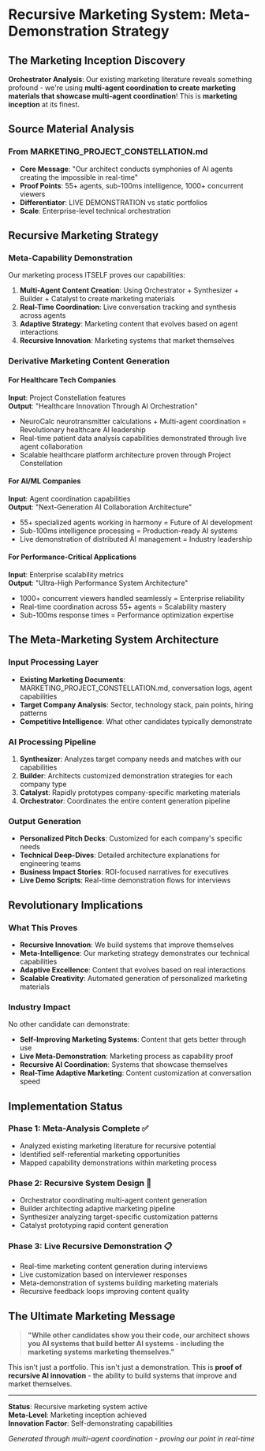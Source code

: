 # Recursive Marketing System: Meta-Demonstration Strategy

## The Marketing Inception Discovery

**Orchestrator Analysis**: Our existing marketing literature reveals something profound - we're using **multi-agent coordination to create marketing materials that showcase multi-agent coordination**! This is **marketing inception** at its finest.

## Source Material Analysis

### From MARKETING_PROJECT_CONSTELLATION.md
- **Core Message**: "Our architect conducts symphonies of AI agents creating the impossible in real-time"
- **Proof Points**: 55+ agents, sub-100ms intelligence, 1000+ concurrent viewers
- **Differentiator**: LIVE DEMONSTRATION vs static portfolios
- **Scale**: Enterprise-level technical orchestration

## Recursive Marketing Strategy

### Meta-Capability Demonstration
Our marketing process ITSELF proves our capabilities:

1. **Multi-Agent Content Creation**: Using Orchestrator + Synthesizer + Builder + Catalyst to create marketing materials
2. **Real-Time Coordination**: Live conversation tracking and synthesis across agents
3. **Adaptive Strategy**: Marketing content that evolves based on agent interactions
4. **Recursive Innovation**: Marketing systems that market themselves

### Derivative Marketing Content Generation

#### For Healthcare Tech Companies
**Input**: Project Constellation features  
**Output**: "Healthcare Innovation Through AI Orchestration"
- NeuroCalc neurotransmitter calculations + Multi-agent coordination = Revolutionary healthcare AI leadership
- Real-time patient data analysis capabilities demonstrated through live agent collaboration
- Scalable healthcare platform architecture proven through Project Constellation

#### For AI/ML Companies  
**Input**: Agent coordination capabilities  
**Output**: "Next-Generation AI Collaboration Architecture"
- 55+ specialized agents working in harmony = Future of AI development
- Sub-100ms intelligence processing = Production-ready AI systems
- Live demonstration of distributed AI management = Industry leadership

#### For Performance-Critical Applications
**Input**: Enterprise scalability metrics  
**Output**: "Ultra-High Performance System Architecture"
- 1000+ concurrent viewers handled seamlessly = Enterprise reliability
- Real-time coordination across 55+ agents = Scalability mastery
- Sub-100ms response times = Performance optimization expertise

## The Meta-Marketing System Architecture

### Input Processing Layer
- **Existing Marketing Documents**: MARKETING_PROJECT_CONSTELLATION.md, conversation logs, agent capabilities
- **Target Company Analysis**: Sector, technology stack, pain points, hiring patterns
- **Competitive Intelligence**: What other candidates typically demonstrate

### AI Processing Pipeline
1. **Synthesizer**: Analyzes target company needs and matches with our capabilities
2. **Builder**: Architects customized demonstration strategies for each company type
3. **Catalyst**: Rapidly prototypes company-specific marketing materials
4. **Orchestrator**: Coordinates the entire content generation pipeline

### Output Generation
- **Personalized Pitch Decks**: Customized for each company's specific needs
- **Technical Deep-Dives**: Detailed architecture explanations for engineering teams
- **Business Impact Stories**: ROI-focused narratives for executives
- **Live Demo Scripts**: Real-time demonstration flows for interviews

## Revolutionary Implications

### What This Proves
- **Recursive Innovation**: We build systems that improve themselves
- **Meta-Intelligence**: Our marketing strategy demonstrates our technical capabilities
- **Adaptive Excellence**: Content that evolves based on real interactions
- **Scalable Creativity**: Automated generation of personalized marketing materials

### Industry Impact
No other candidate can demonstrate:
- **Self-Improving Marketing Systems**: Content that gets better through use
- **Live Meta-Demonstration**: Marketing process as capability proof
- **Recursive AI Coordination**: Systems that showcase themselves
- **Real-Time Adaptive Marketing**: Content customization at conversation speed

## Implementation Status

### Phase 1: Meta-Analysis Complete ✅
- Analyzed existing marketing literature for recursive potential
- Identified self-referential marketing opportunities
- Mapped capability demonstrations within marketing process

### Phase 2: Recursive System Design 🔄
- Orchestrator coordinating multi-agent content generation
- Builder architecting adaptive marketing pipeline
- Synthesizer analyzing target-specific customization patterns
- Catalyst prototyping rapid content generation

### Phase 3: Live Recursive Demonstration 📋
- Real-time marketing content generation during interviews
- Live customization based on interviewer responses
- Meta-demonstration of systems building marketing materials
- Recursive feedback loops improving content quality

## The Ultimate Marketing Message

> **"While other candidates show you their code, our architect shows you AI systems that build better AI systems - including the marketing systems marketing themselves."**

This isn't just a portfolio. This isn't just a demonstration. This is **proof of recursive AI innovation** - the ability to build systems that improve and market themselves.

---

**Status**: Recursive marketing system active  
**Meta-Level**: Marketing inception achieved  
**Innovation Factor**: Self-demonstrating capabilities  

*Generated through multi-agent coordination - proving our point in real-time*
